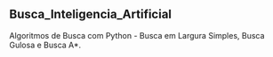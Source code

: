 ## Busca_Inteligencia_Artificial

Algoritmos de Busca com Python - Busca em Largura Simples, Busca Gulosa e Busca A*.

